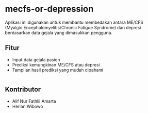 # mecfs-or-depression

Aplikasi ini digunakan untuk membantu membedakan antara ME/CFS (Myalgic Encephalomyelitis/Chronic Fatigue Syndrome) dan depresi berdasarkan data gejala yang dimasukkan pengguna.

## Fitur

- Input data gejala pasien
- Prediksi kemungkinan ME/CFS atau depresi
- Tampilan hasil prediksi yang mudah dipahami
    ```
## Kontributor
- Alif Nur Fathlii Amarta
- Herlan Wibowo